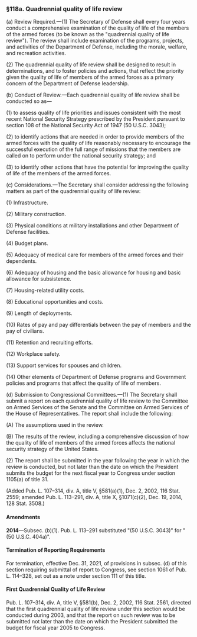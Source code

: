 ### §118a. Quadrennial quality of life review ###

(a) Review Required.—(1) The Secretary of Defense shall every four years conduct a comprehensive examination of the quality of life of the members of the armed forces (to be known as the "quadrennial quality of life review"). The review shall include examination of the programs, projects, and activities of the Department of Defense, including the morale, welfare, and recreation activities.

(2) The quadrennial quality of life review shall be designed to result in determinations, and to foster policies and actions, that reflect the priority given the quality of life of members of the armed forces as a primary concern of the Department of Defense leadership.

(b) Conduct of Review.—Each quadrennial quality of life review shall be conducted so as—

(1) to assess quality of life priorities and issues consistent with the most recent National Security Strategy prescribed by the President pursuant to section 108 of the National Security Act of 1947 (50 U.S.C. 3043);

(2) to identify actions that are needed in order to provide members of the armed forces with the quality of life reasonably necessary to encourage the successful execution of the full range of missions that the members are called on to perform under the national security strategy; and

(3) to identify other actions that have the potential for improving the quality of life of the members of the armed forces.

(c) Considerations.—The Secretary shall consider addressing the following matters as part of the quadrennial quality of life review:

(1) Infrastructure.

(2) Military construction.

(3) Physical conditions at military installations and other Department of Defense facilities.

(4) Budget plans.

(5) Adequacy of medical care for members of the armed forces and their dependents.

(6) Adequacy of housing and the basic allowance for housing and basic allowance for subsistence.

(7) Housing-related utility costs.

(8) Educational opportunities and costs.

(9) Length of deployments.

(10) Rates of pay and pay differentials between the pay of members and the pay of civilians.

(11) Retention and recruiting efforts.

(12) Workplace safety.

(13) Support services for spouses and children.

(14) Other elements of Department of Defense programs and Government policies and programs that affect the quality of life of members.

(d) Submission to Congressional Committees.—(1) The Secretary shall submit a report on each quadrennial quality of life review to the Committee on Armed Services of the Senate and the Committee on Armed Services of the House of Representatives. The report shall include the following:

(A) The assumptions used in the review.

(B) The results of the review, including a comprehensive discussion of how the quality of life of members of the armed forces affects the national security strategy of the United States.

(2) The report shall be submitted in the year following the year in which the review is conducted, but not later than the date on which the President submits the budget for the next fiscal year to Congress under section 1105(a) of title 31.

(Added Pub. L. 107–314, div. A, title V, §581(a)(1), Dec. 2, 2002, 116 Stat. 2559; amended Pub. L. 113–291, div. A, title X, §1071(c)(2), Dec. 19, 2014, 128 Stat. 3508.)

#### Amendments ####

**2014**—Subsec. (b)(1). Pub. L. 113–291 substituted "(50 U.S.C. 3043)" for "(50 U.S.C. 404a)".

#### Termination of Reporting Requirements ####

For termination, effective Dec. 31, 2021, of provisions in subsec. (d) of this section requiring submittal of report to Congress, see section 1061 of Pub. L. 114–328, set out as a note under section 111 of this title.

#### First Quadrennial Quality of Life Review ####

Pub. L. 107–314, div. A, title V, §581(b), Dec. 2, 2002, 116 Stat. 2561, directed that the first quadrennial quality of life review under this section would be conducted during 2003, and that the report on such review was to be submitted not later than the date on which the President submitted the budget for fiscal year 2005 to Congress.